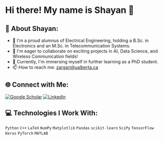 # Hi there! My name is Shayan 👋

## 💫 About Shayan:
* 🔭  I'm a proud alumnus of Electrical Engineering, holding a B.Sc. in Electronics and an M.Sc. in Telecommunication Systems.
* 👯  I'm eager to collaborate on exciting projects in AI, Data Science, and Wireless Communication fields!
* 🌱  Currently, I'm immersing myself in further learning as a PhD student.
* 📫 How to reach me: [zargari@ualberta.ca](mailto:zargari@ualberta.ca)

## 🌐 Connect with Me:
[![Google Scholar](https://img.shields.io/badge/Google_Scholar-4285F4?style=flat&logo=google-scholar&logoColor=white)](https://scholar.google.com/citations?user=FS1X-SYAAAAJ&hl=en)
[![LinkedIn](https://img.shields.io/badge/-LinkedIn-blue?style=flat&logo=Linkedin&logoColor=white)](https://www.linkedin.com/in/shayan-zargari-0214b7184/)

## 💻 Technologies I Work With:
`Python`  `C++`  `LaTeX` `NumPy` `Matplotlib` `Pandas` `scikit-learn` `SciPy` `TensorFlow` `Keras` `PyTorch`  `MATLAB`  
